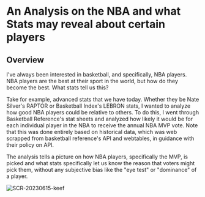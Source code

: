 # An Analysis on the NBA and what Stats may reveal about certain players

## Overview

I've always been interested in basketball, and specifically, NBA players. NBA players are the best at their sport in the world, but how do they become the best. What stats tell us this?

Take for example, advanced stats that we have today. Whether they be Nate Silver's RAPTOR or Basketball Index's LEBRON stats, I wanted to analyze how good NBA players could be relative to others. To do this, I went through Basketball Reference's stat sheets and analyzed how likely it would be for each individual player in the NBA to receive the annual NBA MVP vote. Note that this was done entirely based on historical data, which was web scrapped from basketball reference's API and webtables, in guidance with their policy on API.

The analysis tells a picture on how NBA players, specifically the MVP, is picked and what stats specifically let us know the reason that voters might pick them, without any subjective bias like the "eye test" or "dominance" of a player.

![SCR-20230615-keef](https://github.com/kev374k/NBA_MVP_Analysis/assets/54005848/b0952a8c-41ea-4cbf-a1cd-471f202fefe1)
